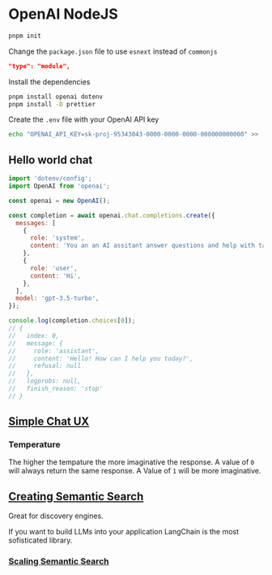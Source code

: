 # OpenAI NodeJS

```bash
pnpm init
```

Change the `package.json` file to use `esnext` instead of `commonjs`

```json
"type": "module",
```

Install the dependencies

```bash
pnpm install openai dotenv
pnpm install -D prettier
```

Create the `.env` file with your OpenAI API key

```bash
echo "OPENAI_API_KEY=sk-proj-95343043-0000-0000-0000-000000000000" >> .env
```

## Hello world chat

```js
import 'dotenv/config';
import OpenAI from 'openai';

const openai = new OpenAI();

const completion = await openai.chat.completions.create({
  messages: [
    {
      role: 'system',
      content: 'You an an AI assitant answer questions and help with tasks.',
    },
    {
      role: 'user',
      content: 'Hi',
    },
  ],
  model: 'gpt-3.5-turbo',
});

console.log(completion.choices[0]);
// {
//   index: 0,
//   message: {
//     role: 'assistant',
//     content: 'Hello! How can I help you today?',
//     refusal: null
//   },
//   logprobs: null,
//   finish_reason: 'stop'
// }
```

## [Simple Chat UX](https://scottmoss.notion.site/Simple-chat-UX-59c4414fd15b4346bde3f543e69e041b)

### Temperature

The higher the tempature the more imaginative the response.
A value of `0` will always return the same response.
A Value of `1` will be more imaginative.

## [Creating Semantic Search](https://scottmoss.notion.site/Creating-Semantic-search-51fc63277382409a8613fe64a48f6a3b)

Great for discovery engines.

If you want to build LLMs into your application LangChain is the most sofisticated library.

### [Scaling Semantic Search](https://scottmoss.notion.site/Scaling-Semantic-search-cc30dfdb975a4d458300d73efa613e79)

